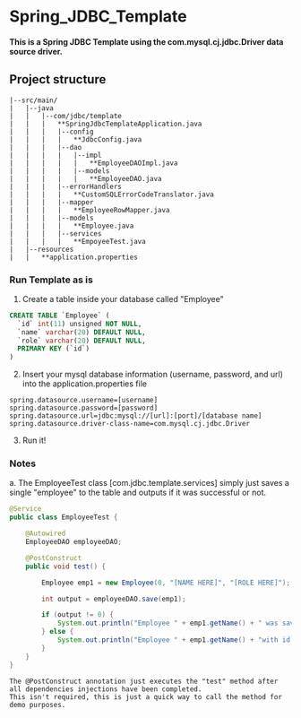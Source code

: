 # Spring_JDBC_Template
#### This is a Spring JDBC Template using the com.mysql.cj.jdbc.Driver data source driver. 

## Project structure 

```
|--src/main/
|   |--java
|   |   |--com/jdbc/template
|   |   |   **SpringJdbcTemplateApplication.java
|   |   |   |--config
|   |   |   |   **JdbcConfig.java
|   |   |   |--dao
|   |   |   |   |--impl
|   |   |   |   |   **EmployeeDAOImpl.java
|   |   |   |   |--models
|   |   |   |   |   **EmployeeDAO.java
|   |   |   |--errorHandlers
|   |   |   |   **CustomSQLErrorCodeTranslator.java
|   |   |   |--mapper
|   |   |   |   **EmployeeRowMapper.java
|   |   |   |--models
|   |   |   |   **Employee.java
|   |   |   |--services
|   |   |   |   **EmpoyeeTest.java
|   |--resources
|   |   **application.properties
```
							
### Run Template as is

1. Create a table inside your database called "Employee"

```sql
CREATE TABLE `Employee` (
  `id` int(11) unsigned NOT NULL,
  `name` varchar(20) DEFAULT NULL,
  `role` varchar(20) DEFAULT NULL,
  PRIMARY KEY (`id`)
)	
```

2. Insert your mysql database information (username, password, and url) into the application.properties file
					
```properties
spring.datasource.username=[username]
spring.datasource.password=[password]
spring.datasource.url=jdbc:mysql://[url]:[port]/[database name]
spring.datasource.driver-class-name=com.mysql.cj.jdbc.Driver

```

3. Run it! 

### Notes

a. The EmployeeTest class [com.jdbc.template.services] simply just saves a single "employee" to the table and outputs if it was successful or not.

```java
@Service
public class EmployeeTest {

	@Autowired
	EmployeeDAO employeeDAO;

	@PostConstruct
	public void test() {

		Employee emp1 = new Employee(0, "[NAME HERE]", "[ROLE HERE]");

		int output = employeeDAO.save(emp1);

		if (output != 0) {
			System.out.println("Employee " + emp1.getName() + " was saved successfully with id: " + emp1.getId());
		} else {
			System.out.println("Employee " + emp1.getName() + "with id: " + emp1.getId() + " could not be saved.");
		}
	}
}
```

	The @PostConstruct annotation just executes the "test" method after all dependencies injections have been completed. 
	This isn't required, this is just a quick way to call the method for demo purposes. 